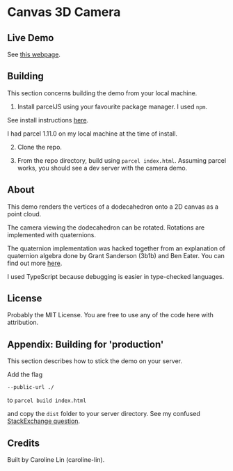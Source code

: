 # Canvas 3D Camera

## Live Demo

See [this webpage](http://rylin.cc/camera).

## Building

This section concerns building the demo from your local machine.

1. Install parcelJS using your favourite package manager. I used `npm`.

See install instructions [here](https://parceljs.org/).

I had parcel 1.11.0 on my local machine at the time of install.

2. Clone the repo.

3. From the repo directory, build using `parcel index.html`. Assuming parcel works, you should see a dev server with the camera demo.

## About

This demo renders the vertices of a dodecahedron onto a 2D canvas as a point cloud.

The camera viewing the dodecahedron can be rotated. Rotations are implemented with quaternions.

The quaternion implementation was hacked together from an explanation of quaternion algebra done by Grant Sanderson (3b1b) and Ben Eater. You can find out more [here](https://eater.net/quaternions).

I used TypeScript because debugging is easier in type-checked languages.

## License

Probably the MIT License. You are free to use any of the code here with attribution.

## Appendix: Building for 'production'

This section describes how to stick the demo on your server.

Add the flag

`--public-url ./`

to `parcel build index.html`

and copy the `dist` folder to your server directory. See my confused [StackExchange question](https://stackoverflow.com/questions/54048932/how-do-i-deploy-my-web-app-built-with-parceljs-on-my-ubuntu-18-10-server).

## Credits

Built by Caroline Lin (caroline-lin).
